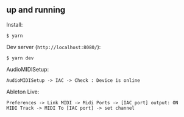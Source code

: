 
## up and running
Install:
```
$ yarn
```

Dev server (`http://localhost:8080/`):
```
$ yarn dev
```
 
AudioMIDISetup: 
```
AudioMIDISetup -> IAC -> Check : Device is online
```
Ableton Live:
```
Preferences -> Link MIDI -> Midi Ports -> [IAC port] output: ON
MIDI Track -> MIDI To [IAC port] -> set channel
```
